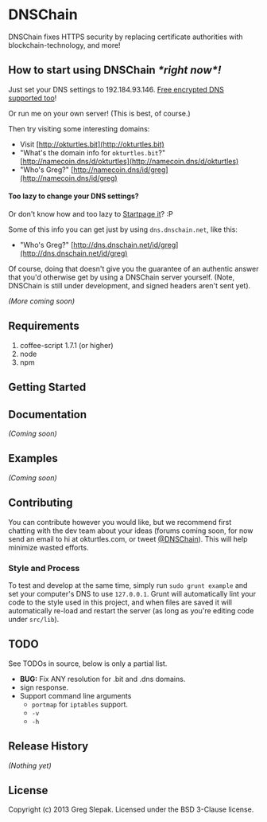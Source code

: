 # DNSChain
<!-- # DNSChain [![Build Status](https://secure.travis-ci.org/okTurtles/dnschain.png?branch=master)](http://travis-ci.org/okTurtles/dnschain) -->

DNSChain fixes HTTPS security by replacing certificate authorities with blockchain-technology, and more!

## How to start using DNSChain _\*right now\*!_

Just set your DNS settings to 192.184.93.146. [Free encrypted DNS supported too](https://gist.github.com/taoeffect/8855230)!

Or run me on your own server! (This is best, of course.)

Then try visiting some interesting domains:

- Visit [http://okturtles.bit](http://okturtles.bit)
- "What's the domain info for `okturtles.bit`?" [http://namecoin.dns/d/okturtles](http://namecoin.dns/d/okturtles)
- "Who's Greg?" [http://namecoin.dns/id/greg](http://namecoin.dns/id/greg)

#### Too lazy to change your DNS settings?

Or don't know how and too lazy to [Startpage it](https://startpage.com/do/search?q=how+to+change+DNS+settings)? :P

Some of this info you can get just by using `dns.dnschain.net`, like this:

- "Who's Greg?" [http://dns.dnschain.net/id/greg](http://dns.dnschain.net/id/greg)

Of course, doing that doesn't give you the guarantee of an authentic answer that you'd otherwise get by using a DNSChain server yourself. (Note, DNSChain is still under development, and signed headers aren't sent yet).

_(More coming soon)_

## Requirements

1. coffee-script 1.7.1 (or higher)
2. node
3. npm

## Getting Started
<!-- Install the module with: `npm install dnschain`

```javascript
var dnschain = require('dnschain');
dnschain.awesome(); // "awesome"
```
 -->
## Documentation
_(Coming soon)_

## Examples
_(Coming soon)_

## Contributing

You can contribute however you would like, but we recommend first chatting with the dev team about your ideas (forums coming soon, for now send an email to hi at okturtles.com, or tweet [@DNSChain](https://twitter.com/dnschain)). This will help minimize wasted efforts.

### Style and Process

To test and develop at the same time, simply run `sudo grunt example` and set your computer's DNS to use `127.0.0.1`. Grunt will automatically lint your code to the style used in this project, and when files are saved it will automatically re-load and restart the server (as long as you're editing code under `src/lib`).

## TODO

See TODOs in source, below is only a partial list.

- __BUG:__ Fix ANY resolution for .bit and .dns domains.
- sign response.
- Support command line arguments
    - `portmap` for `iptables` support.
    - `-v`
    - `-h`

## Release History
_(Nothing yet)_

## License
Copyright (c) 2013 Greg Slepak. Licensed under the BSD 3-Clause license.
